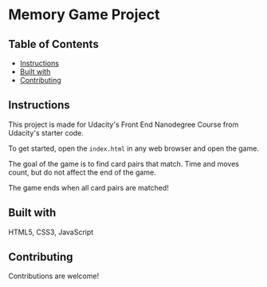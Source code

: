 # Memory Game Project

## Table of Contents

* [Instructions](#instructions)
* [Built with](#Builtwith)
* [Contributing](#contributing)


## Instructions

This project is made for Udacity's Front End Nanodegree Course from Udacity's starter code. 

To get started, open the `index.html` in any web browser and open the game. 

The goal of the game is to find card pairs that match. Time and moves count, but do not affect the end of the game.

The game ends when all card pairs are matched! 

## Built with

HTML5, CSS3, JavaScript

## Contributing

Contributions are welcome!

